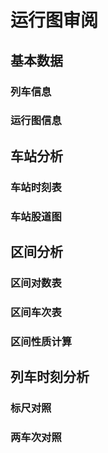 # 运行图审阅

## 基本数据

### 列车信息

### 运行图信息

## 车站分析

### 车站时刻表

### 车站股道图

## 区间分析

### 区间对数表

### 区间车次表

### 区间性质计算

## 列车时刻分析

### 标尺对照

### 两车次对照

